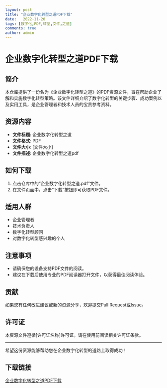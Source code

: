 ```yaml
---
layout: post
title: "企业数字化转型之道PDF下载"
date:   2022-11-20
tags: [数字化,PDF,转型,文件,之道]
comments: true
author: admin
---
```

# 企业数字化转型之道PDF下载

## 简介
本仓库提供了一份名为《企业数字化转型之道》的PDF资源文件，旨在帮助企业了解和实施数字化转型策略。该文件详细介绍了数字化转型的关键步骤、成功案例以及实用工具，是企业管理者和技术人员的宝贵参考资料。

## 资源内容
- **文件标题**: 企业数字化转型之道
- **文件格式**: PDF
- **文件大小**: [文件大小]
- **文件描述**: 企业数字化转型之道pdf

## 如何下载
1. 点击仓库中的“企业数字化转型之道.pdf”文件。
2. 在文件页面中，点击“下载”按钮即可获取PDF文件。

## 适用人群
- 企业管理者
- 技术负责人
- 数字化转型顾问
- 对数字化转型感兴趣的个人

## 注意事项
- 请确保您的设备支持PDF文件的阅读。
- 建议在下载后使用专业的PDF阅读器打开文件，以获得最佳阅读体验。

## 贡献
如果您有任何改进建议或新的资源分享，欢迎提交Pull Request或Issue。

## 许可证
本资源文件遵循[许可证名称]许可证。请在使用前阅读相关许可证条款。

---
希望这份资源能够帮助您在企业数字化转型的道路上取得成功！

## 下载链接

[企业数字化转型之道PDF下载](https://pan.quark.cn/s/c24761a6aa04)